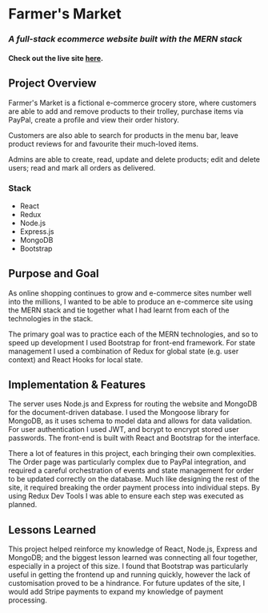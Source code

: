 # Farmer's Market

### **_A full-stack ecommerce website built with the MERN stack_**

#### Check out the live site [**here**](https://tinyurl.com/farmersmarket-app).

## Project Overview

Farmer's Market is a fictional e-commerce grocery store, where customers are able to add and remove products to their trolley, purchase items via PayPal, create a profile and view their order history.

Customers are also able to search for products in the menu bar, leave product reviews for and favourite their much-loved items.

Admins are able to create, read, update and delete products; edit and delete users; read and mark all orders as delivered.

### Stack

- React
- Redux
- Node.js
- Express.js
- MongoDB
- Bootstrap

## Purpose and Goal

As online shopping continues to grow and e-commerce sites number well into the millions, I wanted to be able to produce an e-commerce site using the MERN stack and tie together what I had learnt from each of the technologies in the stack.

The primary goal was to practice each of the MERN technologies, and so to speed up development I used Bootstrap for front-end framework. For state management I used a combination of Redux for global state (e.g. user context) and React Hooks for local state.

## Implementation & Features

The server uses Node.js and Express for routing the website and MongoDB for the document-driven database. I used the Mongoose library for MongoDB, as it uses schema to model data and allows for data validation. For user authentication I used JWT, and bcrypt to encrypt stored user passwords. The front-end is built with React and Bootstrap for the interface.

There a lot of features in this project, each bringing their own complexities. The Order page was particularly complex due to PayPal integration, and required a careful orchestration of events and state management for order to be updated correctly on the database. Much like designing the rest of the site, it required breaking the order payment process into individual steps. By using Redux Dev Tools I was able to ensure each step was executed as planned.

## Lessons Learned

This project helped reinforce my knowledge of React, Node.js, Express and MongoDB; and the biggest lesson learned was connecting all four together, especially in a project of this size. I found that Bootstrap was particularly useful in getting the frontend up and running quickly, however the lack of customisation proved to be a hindrance. For future updates of the site, I would add Stripe payments to expand my knowledge of payment processing.
